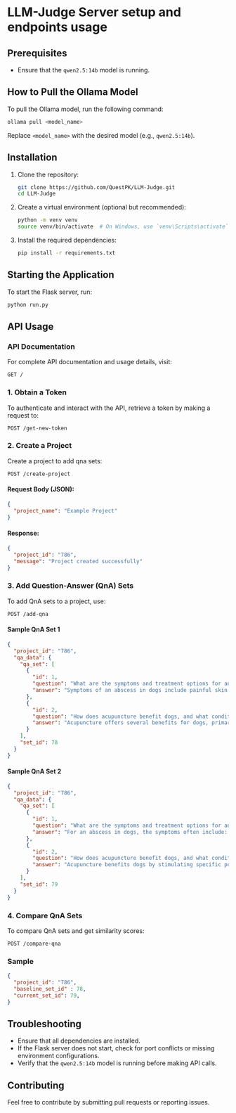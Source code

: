 

# LLM-Judge Server setup and endpoints usage


## Prerequisites
- Ensure that the `qwen2.5:14b` model is running.

## How to Pull the Ollama Model
To pull the Ollama model, run the following command:
```sh
ollama pull <model_name>
```
Replace `<model_name>` with the desired model (e.g., `qwen2.5:14b`).

## Installation
1. Clone the repository:
    ```sh
    git clone https://github.com/QuestPK/LLM-Judge.git
    cd LLM-Judge
    ```
2. Create a virtual environment (optional but recommended):
    ```sh
    python -m venv venv
    source venv/bin/activate  # On Windows, use `venv\Scripts\activate`
    ```
3. Install the required dependencies:
    ```sh
    pip install -r requirements.txt
    ```

## Starting the Application
To start the Flask server, run:
```sh
python run.py
```

## API Usage 

###  API Documentation
For complete API documentation and usage details, visit:
```http
GET /
```

### 1. Obtain a Token
To authenticate and interact with the API, retrieve a token by making a request to:
```http
POST /get-new-token
```

### 2. Create a Project
Create a project to add qna sets:
```http
POST /create-project
```
#### Request Body (JSON):
```json
{
  "project_name": "Example Project"
}
```

#### Response:
```json
{
  "project_id": "786",
  "message": "Project created successfully"
}
```


### 3. Add Question-Answer (QnA) Sets
To add QnA sets to a project, use:
```http
POST /add-qna
```
#### Sample QnA Set 1
```json
{
  "project_id": "786",
  "qa_data": {
    "qa_set": [
      {
        "id": 1,
        "question": "What are the symptoms and treatment options for an abscess in dogs?",
        "answer": "Symptoms of an abscess in dogs include painful skin swelling or a draining sore, fever, lethargy, loss of appetite, and reluctance to move the affected area. For treatment, a veterinarian typically needs to anesthetize the dog and then surgically lance and drain the abscess. The area is clipped of fur, disinfected, and flushed with a solution like hydrogen peroxide and water. Oral antibiotics are usually prescribed as well. At home, the incision should be rinsed daily with a solution of hydrogen peroxide and water to aid healing."
      },
      {
        "id": 2,
        "question": "How does acupuncture benefit dogs, and what conditions can it help treat?",
        "answer": "Acupuncture offers several benefits for dogs, primarily due to its lack of side effects. It can release neurochemicals or endorphins in the brain that cause pain relief. This therapy is used to help manage a variety of conditions in pets, including: - Arthritis - Reproductive disorders - Back and musculoskeletal problems - Skin conditions like allergies - Pain relief - Neurological issues. Acupuncture is considered an integral part of veterinary medicine, and its benefits are recognized in improving the overall well-being of pets."
      }
    ],
    "set_id": 78
  }
}
```

#### Sample QnA Set 2
```json
{
  "project_id": "786",
  "qa_data": {
    "qa_set": [
      {
        "id": 1,
        "question": "What are the symptoms and treatment options for an abscess in dogs?",
        "answer": "For an abscess in dogs, the symptoms often include: • A painful, swollen area on the skin that may drain pus or have an open, sore appearance. • Signs of discomfort such as reluctance to move the affected area. • Systemic symptoms like fever (commonly above 102.5°F), lethargy, and loss of appetite. Treatment options generally involve veterinary intervention and can include: • Anesthesia for the dog, as abscesses are very painful. • Clipping the fur around the swollen area and disinfecting it with a surgical scrub solution (like betadine). • Lancing the abscess to drain the infection and flushing it with a solution (often a mix of hydrogen peroxide and water). • Leaving the incision open to allow it to heal from the inside out, and in some cases, placing a drain or “wick” to assist with ongoing drainage. • Prescription of oral antibiotics to help fight the infection. In addition to these standard treatments, a warm, moist compress may be applied as first aid until veterinary care is available, and supportive nutrition and care can help the dog recover more comfortably."
      },
      {
        "id": 2,
        "question": "How does acupuncture benefit dogs, and what conditions can it help treat?",
        "answer": "Acupuncture benefits dogs by stimulating specific points that trigger the release of neurochemicals or endorphins in the brain, which in turn provide pain relief and help promote overall balance in the body. One of its major advantages is that it generally causes few or no side effects. This makes it a particularly appealing supportive treatment in veterinary medicine. Some of the conditions that acupuncture can help treat in dogs include: • Seizures – Acupuncture has been used historically to manage seizures when conventional treatments have not been effective. • Pain and arthritis – By releasing natural pain-relieving chemicals, acupuncture can alleviate chronic pain and improve joint function in conditions like arthritis. • Musculoskeletal problems – It can address issues with the back and other structures, helping to relieve discomfort and improve mobility. • Reproductive disorders – It may support treatment plans for certain reproductive challenges. • Skin conditions – Dogs suffering from allergies or other dermatological issues may also benefit. • Neurological problems – The overall balancing effects can help with various neurological conditions. Overall, the therapy is often integrated into broader treatment plans, especially when owners are looking for a complementary or supportive approach to their pet’s care. If acupuncture is recommended, a veterinarian trained or certified in veterinary acupuncture should perform the treatment, or they may refer you to a specialist with additional training in this technique."
      }
    ],
    "set_id": 79
  }
}
```

### 4. Compare QnA Sets
To compare QnA sets and get similarity scores:
```http
POST /compare-qna
```

### Sample
```json
{
  "project_id": "786",
  "baseline_set_id" : 78,
  "current_set_id": 79,
}
```

## Troubleshooting
- Ensure that all dependencies are installed.
- If the Flask server does not start, check for port conflicts or missing environment configurations.
- Verify that the `qwen2.5:14b` model is running before making API calls.

## Contributing
Feel free to contribute by submitting pull requests or reporting issues.
